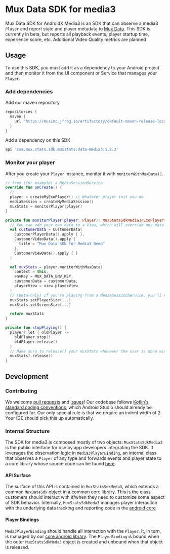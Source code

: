 # Mux Data SDK for media3

Mux Data SDK for AndroidX Media3 is an SDK that can observe a media3 `Player` and report state and
player metadata to [Mux Data](https://www.mux.com/data). This SDK is currently in beta, but reports
all playback events, player startup time, experience score, etc. Additional Video Quality metrics
are planned

## Usage

To use this SDK, you must add it as a dependency to your Android project and then monitor it from
the UI component or Service that manages your `Player`.

### Add dependencies

Add our maven repository

```groovy
repositories {
  maven {
    url "https://muxinc.jfrog.io/artifactory/default-maven-release-local"
  }
}
```

Add a dependency on this SDK

```groovy
api 'com.mux.stats.sdk.muxstats:data-media3:1.2.2'
```

### Monitor your player

After you create your `Player` instance, monitor it with `monitorWithMuxData()`.

```kotlin
// from (for example) a MediaSessionService
override fun onCreate() {
  // ...
  player = createMyExoPlayer() // Whatever player init you do
  mediaSession = createMyMediaSession()
  muxStats = monitorPlayer(player)
}

private fun monitorPlayer(player: Player): MuxStatsSdkMedia3<ExoPlayer> {
  // You can add your own data to a View, which will override any data we collect
  val customerData = CustomerData(
    CustomerPlayerData().apply { },
    CustomerVideoData().apply {
      title = "Mux Data SDK for Media3 Demo"
    },
    CustomerViewData().apply { }
  )

  val muxStats = player.monitorWithMuxData(
    context = this,
    envKey = MUX_DATA_ENV_KEY,
    customerData = customerData,
    playerView = view.playerView
  )
  // (beta-only) If you're playing from a MediaSessionService, you'll need to manually set screen & player size
  muxStats.setPlayerSize(...)
  muxStats.setScreenSize(...)

  return muxStats
}

private fun stopPlaying() {
  player?.let { oldPlayer ->
    oldPlayer.stop()
    oldPlayer.release()
  }
  // Make sure to release() your muxStats whenever the user is done with the player
  muxStats?.release()
}
```

## Development

### Contributing

We welcome [pull requests](https://github.com/muxinc/mux-stats-sdk-media3/pulls)
and [issues](https://github.com/muxinc/mux-stats-sdk-media3/issues)! Our codebase
follows [Kotlin's standard coding conventions](https://kotlinlang.org/docs/coding-conventions.html),
which Android Studio should already be configured for. Our only special rule is that we require an
indent width of 2. Your IDE should pick this up automatically.

### Internal Structure

The SDK for media3 is composed mostly of two objects: `MuxStatsSdkMedia3` is the public interface
for use by app developers integrating the SDK. It leverages the observation logic
in `Media3PlayerBinding`, an internal class that observes a `Player` of any type and forwards events
and player state to a core library whose source code can be
found [here](https://github.com/muxinc/stats-sdk-android).

#### API Surface

The surface of this API is contained in `MuxStatsSdkMeda3`, which extends a common `MuxDataSdk`
object in a common core library. This is the class customers should interact with if/when they need
to customize some aspect of SDK behavior. Internally, `MuxStatsSdkMeda3` manages player interaction
with the underlying data tracking and reporting code in
the [android core](https://github.com/muxinc/stats-sdk-android)

#### Player Bindings

`Meda3PlayerBinding` should handle all interaction with the `Player`. It, in turn, is managed by our
[core android library](https://github.com/muxinc/stats-sdk-android). The `PlayerBinding` is bound
when
the outer `MuxStatsSdkMeda3` object is created and unbound when that object is released.

